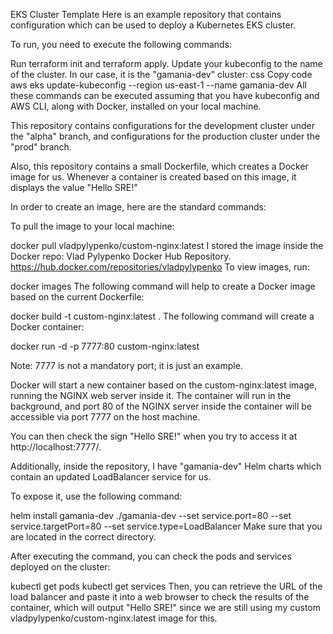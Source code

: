 EKS Cluster Template
Here is an example repository that contains configuration which can be used to deploy a Kubernetes EKS cluster.

To run, you need to execute the following commands:

Run terraform init and terraform apply.
Update your kubeconfig to the name of the cluster. In our case, it is the "gamania-dev" cluster:
css
Copy code
aws eks update-kubeconfig --region us-east-1 --name gamania-dev
All these commands can be executed assuming that you have kubeconfig and AWS CLI, along with Docker, installed on your local machine.

This repository contains configurations for the development cluster under the "alpha" branch, and configurations for the production cluster under the "prod" branch.

Also, this repository contains a small Dockerfile, which creates a Docker image for us. Whenever a container is created based on this image, it displays the value "Hello SRE!"

In order to create an image, here are the standard commands:

To pull the image to your local machine:

docker pull vladpylypenko/custom-nginx:latest
I stored the image inside the Docker repo: Vlad Pylypenko Docker Hub Repository.
https://hub.docker.com/repositories/vladpylypenko
To view images, run:

docker images
The following command will help to create a Docker image based on the current Dockerfile:

docker build -t custom-nginx:latest .
The following command will create a Docker container:

docker run -d -p 7777:80 custom-nginx:latest

Note: 7777 is not a mandatory port; it is just an example.

Docker will start a new container based on the custom-nginx:latest image, running the NGINX web server inside it. The container will run in the background, and port 80 of the NGINX server inside the container will be accessible via port 7777 on the host machine.

You can then check the sign "Hello SRE!" when you try to access it at http://localhost:7777/.

Additionally, inside the repository, I have "gamania-dev" Helm charts which contain an updated LoadBalancer service for us.

To expose it, use the following command:


helm install gamania-dev ./gamania-dev --set service.port=80 --set service.targetPort=80 --set service.type=LoadBalancer
Make sure that you are located in the correct directory.

After executing the command, you can check the pods and services deployed on the cluster:


kubectl get pods
kubectl get services
Then, you can retrieve the URL of the load balancer and paste it into a web browser to check the results of the container, which will output "Hello SRE!" since we are still using my custom vladpylypenko/custom-nginx:latest image for this.